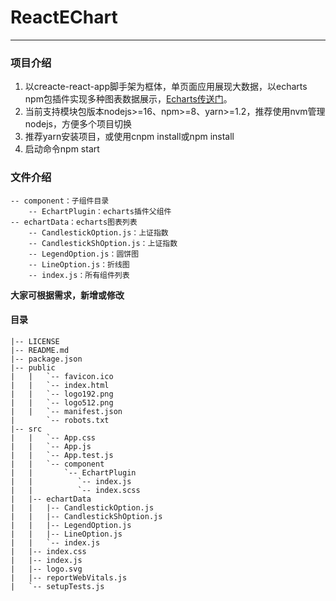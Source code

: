 # ReactEChart 


----------

### 项目介绍

1. 以creacte-react-app脚手架为框体，单页面应用展现大数据，以echarts npm包插件实现多种图表数据展示，[Echarts传送门](https://echarts.apache.org/handbook/zh/basics/import)。
2. 当前支持模块包版本nodejs>=16、npm>=8、yarn>=1.2，推荐使用nvm管理nodejs，方便多个项目切换
3. 推荐yarn安装项目，或使用cnpm install或npm install
4. 启动命令npm start

### 文件介绍
```
-- component：子组件目录
	-- EchartPlugin：echarts插件父组件
-- echartData：echarts图表列表
	-- CandlestickOption.js：上证指数
	-- CandlestickShOption.js：上证指数
	-- LegendOption.js：圆饼图
	-- LineOption.js：折线图
	-- index.js：所有组件列表
```
**大家可根据需求，新增或修改**


#### 目录

```
|-- LICENSE
|-- README.md
|-- package.json
|-- public
|   |   `-- favicon.ico
|   |   `-- index.html
|   |   `-- logo192.png
|   |   `-- logo512.png
|   |   `-- manifest.json
|       `-- robots.txt
|-- src
|   |   `-- App.css
|   |   `-- App.js
|   |   `-- App.test.js
|   |   `-- component
|   |       `-- EchartPlugin
|   |          `-- index.js
|   |          `-- index.scss
|   |-- echartData
|   |   |-- CandlestickOption.js
|   |   |-- CandlestickShOption.js
|   |   |-- LegendOption.js
|   |   |-- LineOption.js
|   |   `-- index.js
|   |-- index.css
|   |-- index.js
|   |-- logo.svg
|   |-- reportWebVitals.js
|   `-- setupTests.js
```